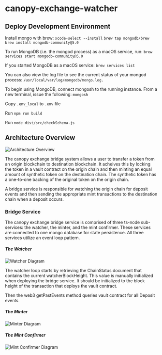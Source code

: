 # canopy-exchange-watcher

## Deploy Development Environment 

Install mongo with brew:
`xcode-select --install`
`brew tap mongodb/brew`
`brew install mongodb-community@5.0`

To run MongoDB (i.e. the mongod process) as a macOS service, run:
`brew services start mongodb-community@5.0`

If you started MongoDB as a macOS service:
`brew services list`

You can also view the log file to see the current status of your mongod process:
`/usr/local/var/log/mongodb/mongo.log.` 

To begin using MongoDB, connect mongosh to the running instance. From a new terminal, issue the following:
`mongosh`

Copy `.env_local` to `.env` file

Run `npm run build`

Run `node dist/src/checkSchema.js`

## Architecture Overview

![Architecture Overview](https://github.com/jeevanmaathur/canopy-exchange-watcher/blob/main/media/CanopyExchangeArchitectureOverview.png)

The canopy exchange bridge system allows a user to transfer a token from an origin blockchain to destination blockchain. It acheives this by locking the token in a vault contract on the origin chain and then minting an equal amount of synthetic token on the destination chain. The synthetic token has a one-to-one backing of the original token on the origin chain.

A bridge service is responsible for watching the origin chain for deposit events and then sending the appropriate mint transactions to the destination chain when a deposit occurs. 

### Bridge Service 

The canopy exchange bridge service is comprised of three ts-node sub-services: the watcher, the minter, and the mint confirmer. These services are connected to one mongo database for state persistence.  All three services utilize an event loop pattern.

##### The Watcher

![Watcher Diagram](https://github.com/jeevanmaathur/canopy-exchange-watcher/blob/main/media/watcherDiagram.png)

The watcher loop starts by retrieving the ChainStatus document that contains the current watcherBlockHeight. This value is manually initialized when deploying the bridge service. It should be initialized to the block height of the transaction that deploys the vault contract. 

Then the web3 getPastEvents method queries vault contract for all Deposit events 

##### The Minter

![Minter Diagram](https://github.com/jeevanmaathur/canopy-exchange-watcher/blob/main/media/minterDiagram.png)

##### The Mint Confirmer

![Mint Confirmer Diagram](https://github.com/jeevanmaathur/canopy-exchange-watcher/blob/main/media/mintConfirmerDiagram.png)
